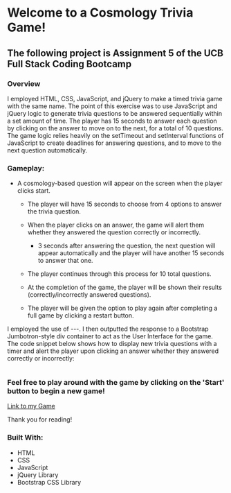 # Welcome to a Cosmology Trivia Game!

## The following project is Assignment 5 of the UCB Full Stack Coding Bootcamp

### Overview

I employed HTML, CSS, JavaScript, and jQuery to make a timed trivia game with the same name. The point of this exercise was to use JavaScript and jQuery logic to generate trivia questions to be answered sequentially within a set amount of time. The player has 15 seconds to answer each question by clicking on the answer to move on to the next, for a total of 10 questions. The game logic relies heavily on the setTimeout and setInterval functions of JavaScript to create deadlines for answering questions, and to move to the next question automatically. 

### Gameplay:

* A cosmology-based question will appear on the screen when the player clicks start.

   * The player will have 15 seconds to choose from 4 options to answer the trivia question.

   * When the player clicks on an answer, the game will alert them whether they answered the question correctly or incorrectly. 

     * 3 seconds after answering the question, the next question will appear automatically and the player will have another 15 seconds to answer that one.

   * The player continues through this process for 10 total questions.

   * At the completion of the game, the player will be shown their results (correctly/incorrectly answered questions).

   * The player will be given the option to play again after completing a full game by clicking a restart button.

 I employed the use of ---. I then outputted the response to a Bootstrap Jumbotron-style div container to act as the User Interface for the game. The code snippet below shows how to display new trivia questions with a timer and alert the player upon clicking an answer whether they answered correctly or incorrectly:

 ``` javascript

 ```
### Feel free to play around with the game by clicking on the 'Start' button to begin a new game!

[Link to my Game](https://jacksonsabol.github.io/TriviaGame/)

Thank you for reading!

### Built With:
* HTML
* CSS
* JavaScript
* jQuery Library
* Bootstrap CSS Library

